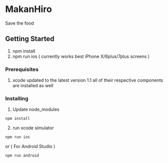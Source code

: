 # MakanHiro

Save the food

## Getting Started

1. npm install
2. npm run ios ( currently works best iPhone X/6plus/7plus screens )


### Prerequisites

1. xcode updated to the latest version
  1.1 all of their respective components are installed as well


### Installing

1. Update node_modules

```
npm install
```

2. run xcode simulator

```
npm run ios
```

or ( For Android Studio )

```
npm run android
```
